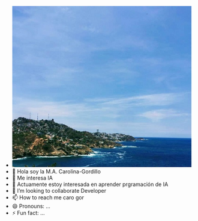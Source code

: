 - <img src= "casaalmar2.jpg">
- 👋 Hola soy la M.A. Carolina-Gordillo
- 👀 Me interesa IA
- 🌱 Actuamente estoy interesada en aprender prgramación de IA
- 💞️ I’m looking to collaborate Developer
- 📫 How to reach me caro gor
- 😄 Pronouns: ...
- ⚡ Fun fact: ...

<!---
Carolina-Gordillo/Carolina-Gordillo is a ✨ special ✨ repository because its `README.md` (this file) appears on your GitHub profile.
You can click the Preview link to take a look at your changes.
--->
